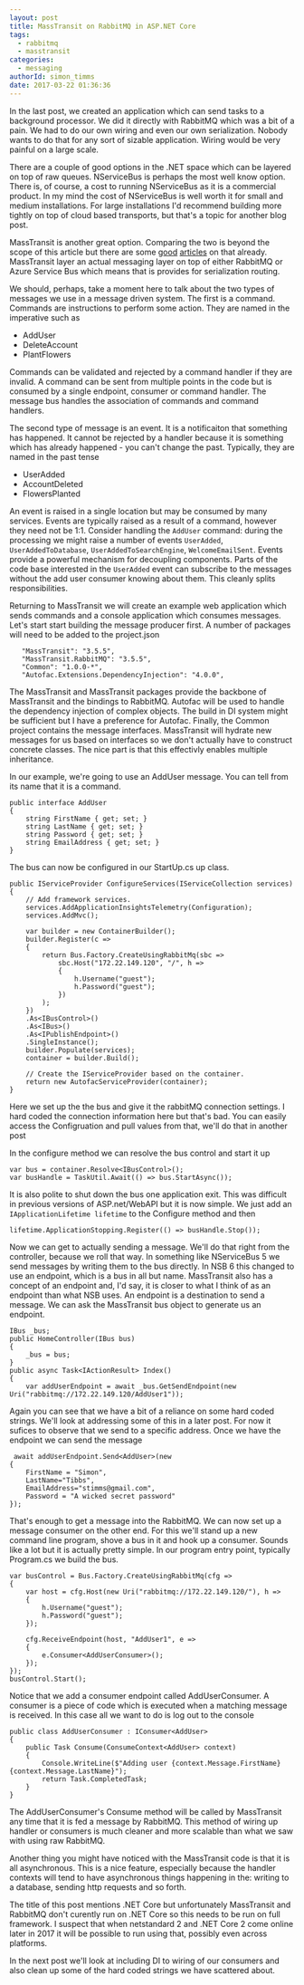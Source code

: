```yaml
---
layout: post
title: MassTransit on RabbitMQ in ASP.NET Core
tags:
  - rabbitmq
  - masstransit
categories:
  - messaging   
authorId: simon_timms
date: 2017-03-22 01:36:36
---
```


In the last post, we created an application which can send tasks to a background processor. We did it directly with RabbitMQ which was a bit of a pain. We had to do our own wiring and even our own serialization. Nobody wants to do that for any sort of sizable application. Wiring would be very painful on a large scale.

There are a couple of good options in the .NET space which can be layered on top of raw queues. NServiceBus is perhaps the most well know option. There is, of course, a cost to running NServiceBus as it is a commercial product. In my mind the cost of NServiceBus is well worth it for small and medium installations. For large installations I'd recommend building more tightly on top of cloud based transports, but that's a topic for another blog post. 

MassTransit is another great option. Comparing the two is beyond the scope of this article but there are some [good](http://stackoverflow.com/questions/13647423/nservicebus-vs-masstransit) [articles](http://looselycoupledlabs.com/2014/11/masstransit-versus-nservicebus-fight/) on that already. MassTransit layer an actual messaging layer on top of either RabbitMQ or Azure Service Bus which means that is provides for serialization routing. 

We should, perhaps, take a moment here to talk about the two types of messages we use in a message driven system. The first is a command. Commands are instructions to perform some action. They are named in the imperative such as 

- AddUser
- DeleteAccount
- PlantFlowers

Commands can be validated and rejected by a command handler if they are invalid. A command can be sent from multiple points in the code but is consumed by a single endpoint, consumer or command handler. The message bus handles the association of commands and command handlers.

The second type of message is an event. It is a notificaiton that something has happened. It cannot be rejected by a handler because it is something which has already happened - you can't change the past. Typically, they are named in the past tense

- UserAdded
- AccountDeleted
- FlowersPlanted

An event is raised in a single location but may be consumed by many services. Events are typically raised as a result of a command, however they need not be 1:1. Consider handling the `AddUser` command: during the processing we might raise a number of events `UserAdded`, `UserAddedToDatabase`, `UserAddedToSearchEngine`, `WelcomeEmailSent`. Events provide a powerful mechanism for decoupling components. Parts of the code base interested in the `UserAdded` event can subscribe to the messages without the add user consumer knowing about them. This cleanly splits responsibilities. 

Returning to MassTransit we will create an example web application which sends commands and a console application which consumes messages. Let's start start building the message producer first. A number of packages will need to be added to the project.json

 ```
    "MassTransit": "3.5.5",
    "MassTransit.RabbitMQ": "3.5.5",
    "Common": "1.0.0-*",
    "Autofac.Extensions.DependencyInjection": "4.0.0",
``` 

The MassTransit and MassTransit packages provide the backbone of MassTransit and the bindings to RabbitMQ. Autofac will be used to handle the dependency injection of complex objects. The build in DI system might be sufficient but I have a preference for Autofac. Finally, the Common project contains the message interfaces. MassTransit will hydrate new messages for us based on interfaces so we don't actually have to construct concrete classes. The nice part is that this effectivly enables multiple inheritance. 

In our example, we're going to use an AddUser message. You can tell from its name that it is a command.

```
public interface AddUser
{
    string FirstName { get; set; }
    string LastName { get; set; }
    string Password { get; set; }
    string EmailAddress { get; set; }
}
```

The bus can now be configured in our StartUp.cs up class.

```
public IServiceProvider ConfigureServices(IServiceCollection services)
{
    // Add framework services.
    services.AddApplicationInsightsTelemetry(Configuration);
    services.AddMvc();
  
    var builder = new ContainerBuilder();
    builder.Register(c =>
    {
        return Bus.Factory.CreateUsingRabbitMq(sbc => 
            sbc.Host("172.22.149.120", "/", h =>
            {
                h.Username("guest");
                h.Password("guest");
            })
        );
    })
    .As<IBusControl>()
    .As<IBus>()
    .As<IPublishEndpoint>()
    .SingleInstance();
    builder.Populate(services);
    container = builder.Build();
    
    // Create the IServiceProvider based on the container.
    return new AutofacServiceProvider(container);
}
```

Here we set up the the bus and give it the rabbitMQ connection settings. I hard coded the connection information here but that's bad. You can easily access the Configruation and pull values from that, we'll do that in another post

In the configure method we can resolve the bus control and start it up

```
var bus = container.Resolve<IBusControl>();
var busHandle = TaskUtil.Await(() => bus.StartAsync());
```

It is also polite to shut down the bus one application exit. This was difficult in previous versions of ASP.net/WebAPI but it is now simple. We just add an `IApplicationLifetime lifetime` to the Configure method and then 

```
lifetime.ApplicationStopping.Register(() => busHandle.Stop());
```

Now we can get to actually sending a message. We'll do that right from the controller, because we roll that way. In something like NServiceBus 5 we send messages by writing them to the bus directly. In NSB 6 this changed to use an endpoint, which is a bus in all but name. MassTransit also has a concept of an endpoint and, I'd say, it is closer to what I think of as an endpoint than what NSB uses. An endpoint is a destination to send a message. We can ask the MassTransit bus object to generate us an endpoint. 

```
IBus _bus;
public HomeController(IBus bus)
{
    _bus = bus;
}
public async Task<IActionResult> Index()
{
    var addUserEndpoint = await _bus.GetSendEndpoint(new Uri("rabbitmq://172.22.149.120/AddUser1"));
``` 

Again you can see that we have a bit of a reliance on some hard coded strings. We'll look at addressing some of this in a later post. For now it sufices to observe that we send to a specific address. Once we have the endpoint we can send the message

```
 await addUserEndpoint.Send<AddUser>(new 
{
    FirstName = "Simon",
    LastName="Tibbs",
    EmailAddress="stimms@gmail.com",
    Password = "A wicked secret password"
});
```

That's enough to get a message into the RabbitMQ. We can now set up a message consumer on the other end. For this we'll stand up a new command line program, shove a bus in it and hook up a consumer. Sounds like a lot but it is actually pretty simple. In our program entry point, typically Program.cs we build the bus.

```
var busControl = Bus.Factory.CreateUsingRabbitMq(cfg =>
{
    var host = cfg.Host(new Uri("rabbitmq://172.22.149.120/"), h =>
    {
        h.Username("guest");
        h.Password("guest");
    });

    cfg.ReceiveEndpoint(host, "AddUser1", e =>
    {
        e.Consumer<AddUserConsumer>();
    });
});
busControl.Start();
```

Notice that we add a consumer endpoint called AddUserConsumer. A consumer is a piece of code which is executed when a matching message is received. In this case all we want to do is log out to the console

```
public class AddUserConsumer : IConsumer<AddUser>
{
    public Task Consume(ConsumeContext<AddUser> context)
    {
        Console.WriteLine($"Adding user {context.Message.FirstName} {context.Message.LastName}");
        return Task.CompletedTask;
    }
}
```

The AddUserConsumer's Consume method will be called by MassTransit any time that it is fed a message by RabbitMQ. This method of wiring up handler or consumers is much cleaner and more scalable than what we saw with using raw RabbitMQ.

Another thing you might have noticed with the MassTransit code is that it is all asynchronous. This is a nice feature, especially because the handler contexts will tend to have asynchronous things happening in the: writing to a database, sending http requests and so forth. 

The title of this post mentions .NET Core but unfortunately MassTransit and RabbitMQ don't curently run on .NET Core so this needs to be run on full framework. I suspect that when netstandard 2 and .NET Core 2 come online later in 2017 it will be possible to run using that, possibly even across platforms. 

In the next post we'll look at including DI to wiring of our consumers and also clean up some of the hard coded strings we have scattered about. 
